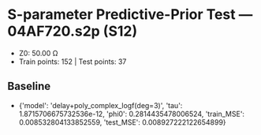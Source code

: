 # S-parameter Predictive-Prior Test — 04AF720.s2p (S12)
- Z0: 50.00 Ω
- Train points: 152  |  Test points: 37

## Baseline
- {'model': 'delay+poly_complex_logf(deg=3)', 'tau': 1.8715706675732536e-12, 'phi0': 0.2814435478006524, 'train_MSE': 0.008532804133852559, 'test_MSE': 0.008927222122654899}